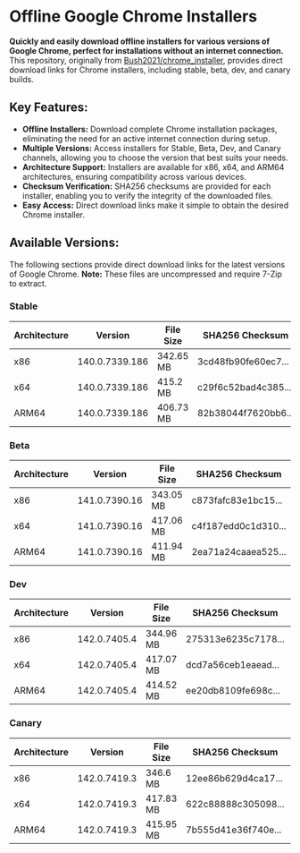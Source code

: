# Offline Google Chrome Installers

**Quickly and easily download offline installers for various versions of Google Chrome, perfect for installations without an internet connection.**  This repository, originally from [Bush2021/chrome_installer](https://github.com/Bush2021/chrome_installer), provides direct download links for Chrome installers, including stable, beta, dev, and canary builds.

## Key Features:

*   **Offline Installers:** Download complete Chrome installation packages, eliminating the need for an active internet connection during setup.
*   **Multiple Versions:** Access installers for Stable, Beta, Dev, and Canary channels, allowing you to choose the version that best suits your needs.
*   **Architecture Support:** Installers are available for x86, x64, and ARM64 architectures, ensuring compatibility across various devices.
*   **Checksum Verification:** SHA256 checksums are provided for each installer, enabling you to verify the integrity of the downloaded files.
*   **Easy Access:** Direct download links make it simple to obtain the desired Chrome installer.

## Available Versions:

The following sections provide direct download links for the latest versions of Google Chrome.  **Note:** These files are uncompressed and require 7-Zip to extract.

### Stable

| Architecture | Version       | File Size | SHA256 Checksum           | Download Link                                                                                                                                 |
|--------------|---------------|-----------|---------------------------|---------------------------------------------------------------------------------------------------------------------------------------------|
| x86          | 140.0.7339.186 | 342.65 MB | 3cd48fb90fe60ec7...      | [Download](https://dl.google.com/release2/chrome/acba5jroii57hcxkaoob7ihfw6za_140.0.7339.186/140.0.7339.186_chrome_installer_uncompressed.exe) |
| x64          | 140.0.7339.186 | 415.2 MB  | c29f6c52bad4c385...      | [Download](https://dl.google.com/release2/chrome/ace5n5burktbjc42egridew7sbhq_140.0.7339.186/140.0.7339.186_chrome_installer_uncompressed.exe) |
| ARM64        | 140.0.7339.186 | 406.73 MB | 82b38044f7620bb6...      | [Download](https://dl.google.com/release2/chrome/bgwxdubom6whovrxdupydc22w4_140.0.7339.186/140.0.7339.186_chrome_installer_uncompressed.exe) |

### Beta

| Architecture | Version      | File Size | SHA256 Checksum           | Download Link                                                                                                                                 |
|--------------|--------------|-----------|---------------------------|---------------------------------------------------------------------------------------------------------------------------------------------|
| x86          | 141.0.7390.16 | 343.05 MB | c873fafc83e1bc15...      | [Download](https://dl.google.com/release2/chrome/adnxfv2dhng55w3twikiamnlxnba_141.0.7390.16/141.0.7390.16_chrome_installer_uncompressed.exe) |
| x64          | 141.0.7390.16 | 417.06 MB | c4f187edd0c1d310...      | [Download](https://dl.google.com/release2/chrome/ac2fouxjeflmmrnbtdymglr6332a_141.0.7390.16/141.0.7390.16_chrome_installer_uncompressed.exe) |
| ARM64        | 141.0.7390.16 | 411.94 MB | 2ea71a24caaea525...      | [Download](https://dl.google.com/release2/chrome/ad6mdyn4a4wk4w34ds4p3ptu2bba_141.0.7390.16/141.0.7390.16_chrome_installer_uncompressed.exe) |

### Dev

| Architecture | Version     | File Size | SHA256 Checksum           | Download Link                                                                                                                                 |
|--------------|-------------|-----------|---------------------------|---------------------------------------------------------------------------------------------------------------------------------------------|
| x86          | 142.0.7405.4 | 344.96 MB | 275313e6235c7178...      | [Download](https://dl.google.com/release2/chrome/acgs2vksk3f5j5b7geohjwmwisqa_142.0.7405.4/142.0.7405.4_chrome_installer_uncompressed.exe) |
| x64          | 142.0.7405.4 | 417.07 MB | dcd7a56ceb1eaead...      | [Download](https://dl.google.com/release2/chrome/kisp5w4sclihlidpsjwlzqzgnq_142.0.7405.4/142.0.7405.4_chrome_installer_uncompressed.exe) |
| ARM64        | 142.0.7405.4 | 414.52 MB | ee20db8109fe698c...      | [Download](https://dl.google.com/release2/chrome/adn7jyovzmx7f42e5miykbqh2ufa_142.0.7405.4/142.0.7405.4_chrome_installer_uncompressed.exe) |

### Canary

| Architecture | Version      | File Size | SHA256 Checksum           | Download Link                                                                                                                                 |
|--------------|--------------|-----------|---------------------------|---------------------------------------------------------------------------------------------------------------------------------------------|
| x86          | 142.0.7419.3 | 346.6 MB  | 12ee86b629d4ca17...      | [Download](https://dl.google.com/release2/chrome/acm2nnntip2ab5cig5sigfqwcy6q_142.0.7419.3/142.0.7419.3_chrome_installer_uncompressed.exe) |
| x64          | 142.0.7419.3 | 417.83 MB | 622c88888c305098...      | [Download](https://dl.google.com/release2/chrome/acs4zscbp7reeoxacc3zwk5g7hua_142.0.7419.3/142.0.7419.3_chrome_installer_uncompressed.exe) |
| ARM64        | 142.0.7419.3 | 415.95 MB | 7b555d41e36f740e...      | [Download](https://dl.google.com/release2/chrome/lo24rkfmycsk6mug6htv67sazy_142.0.7419.3/142.0.7419.3_chrome_installer_uncompressed.exe) |